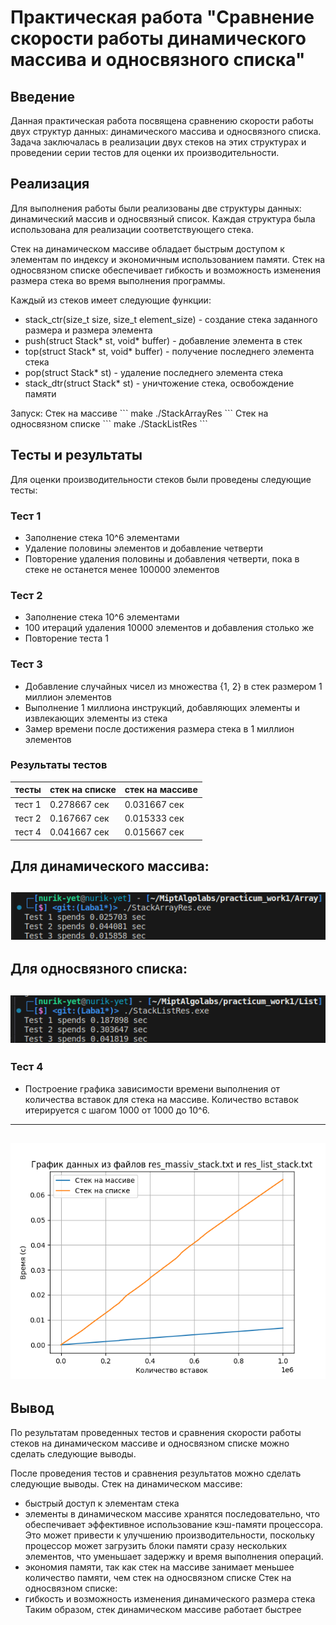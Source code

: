 # Практическая работа "Сравнение скорости работы динамического массива и односвязного списка"

## Введение
Данная практическая работа посвящена сравнению скорости работы двух структур данных: динамического массива и односвязного списка. Задача заключалась в реализации двух стеков на этих структурах и проведении серии тестов для оценки их производительности.

## Реализация
Для выполнения работы были реализованы две структуры данных: динамический массив и односвязный список. Каждая структура была использована для реализации соответствующего стека.

Стек на динамическом массиве обладает быстрым доступом к элементам по индексу и экономичным использованием памяти.
Стек на односвязном списке обеспечивает гибкость и возможность изменения размера стека во время выполнения программы.

Каждый из стеков имеет следующие функции:
- stack_ctr(size_t size, size_t element_size) - создание стека заданного размера и размера элемента
- push(struct Stack* st, void* buffer) - добавление элемента в стек
- top(struct Stack* st, void* buffer) - получение последнего элемента стека
- pop(struct Stack* st) - удаление последнего элемента стека
- stack_dtr(struct Stack* st) - уничтожение стека, освобождение памяти

Запуск:
   Стек на массиве 
   \```
   make
   ./StackArrayRes
   \```
   Стек на односвязном списке
   \```
   make 
   ./StackListRes
   \```

## Тесты и результаты
Для оценки производительности стеков были проведены следующие тесты:

### Тест 1
- Заполнение стека 10^6 элементами
- Удаление половины элементов и добавление четверти
- Повторение удаления половины и добавления четверти, пока в стеке не останется менее 100000 элементов

### Тест 2
- Заполнение стека 10^6 элементами
- 100 итераций удаления 10000 элементов и добавления столько же
- Повторение теста 1

### Тест 3
- Добавление случайных чисел из множества {1, 2} в стек размером 1 миллион элементов
- Выполнение 1 миллиона инструкций, добавляющих элементы и извлекающих элементы из стека
- Замер времени после достижения размера стека в 1 миллион элементов

### Результаты тестов

| тесты  | стек на списке | стек на массиве |
| ------ | -------------- | --------------- |
| тест 1 |  0.278667 сек  |   0.031667 сек  |
| тест 2 |  0.167667 сек  |   0.015333 сек  |
| тест 4 |  0.041667 сек  |   0.015667 сек  |

Для динамического массива:
---
   ![резы тестов](./Pictures/array.png)
---
Для односвязного списка:
---
   ![резы тестов](./Pictures/list.png)
---
### Тест 4
- Построение графика зависимости времени выполнения от количества вставок для стека на массиве. Количество вставок итерируется с шагом 1000 от 1000 до 10^6.
---
   ![резы тестов](./Pictures/StackGraphs.png)
---
## Вывод
По результатам проведенных тестов и сравнения скорости работы стеков на динамическом массиве и односвязном списке можно сделать следующие выводы.

После проведения тестов и сравнения результатов можно сделать следующие выводы.
Стек на динамическом массиве:
- быстрый доступ к элементам стека
- элементы в динамическом массиве хранятся последовательно, что обеспечивает эффективное использование кэш-памяти процессора. Это может привести к улучшению производительности, поскольку процессор может загрузить блоки памяти сразу нескольких элементов, что уменьшает задержку и время выполнения операций.
- экономия памяти, так как стек на массиве занимает меньшее количество памяти, чем стек на односвязном списке
Стек на односвязном списке:
- гибкость и возможность изменения динамического размера стека
Таким образом, стек динамическом массиве работает быстрее